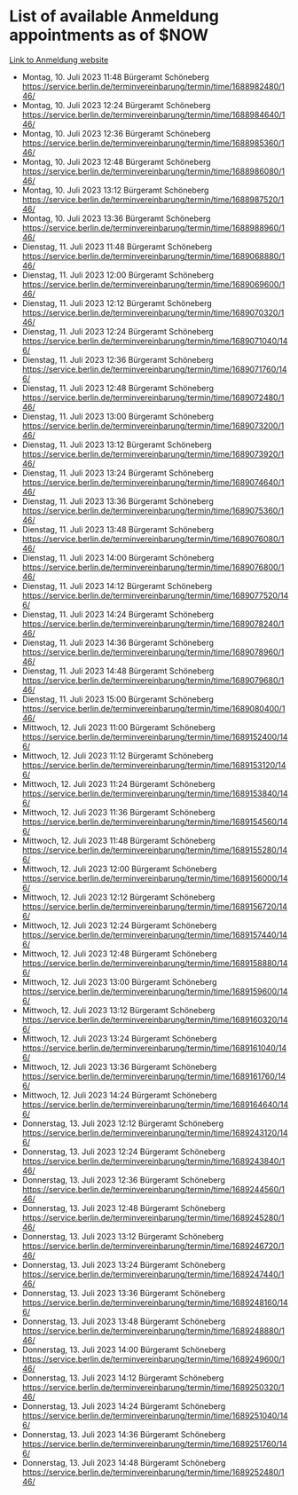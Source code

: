 # List of available Anmeldung appointments as of $NOW
[Link to Anmeldung website](https://service.berlin.de/terminvereinbarung/termin/tag.php?termin=1&anliegen[]=120686&dienstleisterlist=122210,122217,327316,122219,327312,122227,327314,122231,327346,122243,327348,122254,122252,329742,122260,329745,122262,329748,122271,327278,122273,327274,122277,327276,330436,122280,327294,122282,327290,122284,327292,122291,327270,122285,327266,122286,327264,122296,327268,150230,329760,122297,327286,122294,327284,122312,329763,122314,329775,122304,327330,122311,327334,122309,327332,317869,122281,327352,122279,329772,122283,122276,327324,122274,327326,122267,329766,122246,327318,122251,327320,122257,327322,122208,327298,122226,327300&herkunft=http%3A%2F%2Fservice.berlin.de%2Fdienstleistung%2F120686%2F)
- Montag, 10. Juli 2023 11:48 Bürgeramt Schöneberg https://service.berlin.de/terminvereinbarung/termin/time/1688982480/146/
- Montag, 10. Juli 2023 12:24 Bürgeramt Schöneberg https://service.berlin.de/terminvereinbarung/termin/time/1688984640/146/
- Montag, 10. Juli 2023 12:36 Bürgeramt Schöneberg https://service.berlin.de/terminvereinbarung/termin/time/1688985360/146/
- Montag, 10. Juli 2023 12:48 Bürgeramt Schöneberg https://service.berlin.de/terminvereinbarung/termin/time/1688986080/146/
- Montag, 10. Juli 2023 13:12 Bürgeramt Schöneberg https://service.berlin.de/terminvereinbarung/termin/time/1688987520/146/
- Montag, 10. Juli 2023 13:36 Bürgeramt Schöneberg https://service.berlin.de/terminvereinbarung/termin/time/1688988960/146/
- Dienstag, 11. Juli 2023 11:48 Bürgeramt Schöneberg https://service.berlin.de/terminvereinbarung/termin/time/1689068880/146/
- Dienstag, 11. Juli 2023 12:00 Bürgeramt Schöneberg https://service.berlin.de/terminvereinbarung/termin/time/1689069600/146/
- Dienstag, 11. Juli 2023 12:12 Bürgeramt Schöneberg https://service.berlin.de/terminvereinbarung/termin/time/1689070320/146/
- Dienstag, 11. Juli 2023 12:24 Bürgeramt Schöneberg https://service.berlin.de/terminvereinbarung/termin/time/1689071040/146/
- Dienstag, 11. Juli 2023 12:36 Bürgeramt Schöneberg https://service.berlin.de/terminvereinbarung/termin/time/1689071760/146/
- Dienstag, 11. Juli 2023 12:48 Bürgeramt Schöneberg https://service.berlin.de/terminvereinbarung/termin/time/1689072480/146/
- Dienstag, 11. Juli 2023 13:00 Bürgeramt Schöneberg https://service.berlin.de/terminvereinbarung/termin/time/1689073200/146/
- Dienstag, 11. Juli 2023 13:12 Bürgeramt Schöneberg https://service.berlin.de/terminvereinbarung/termin/time/1689073920/146/
- Dienstag, 11. Juli 2023 13:24 Bürgeramt Schöneberg https://service.berlin.de/terminvereinbarung/termin/time/1689074640/146/
- Dienstag, 11. Juli 2023 13:36 Bürgeramt Schöneberg https://service.berlin.de/terminvereinbarung/termin/time/1689075360/146/
- Dienstag, 11. Juli 2023 13:48 Bürgeramt Schöneberg https://service.berlin.de/terminvereinbarung/termin/time/1689076080/146/
- Dienstag, 11. Juli 2023 14:00 Bürgeramt Schöneberg https://service.berlin.de/terminvereinbarung/termin/time/1689076800/146/
- Dienstag, 11. Juli 2023 14:12 Bürgeramt Schöneberg https://service.berlin.de/terminvereinbarung/termin/time/1689077520/146/
- Dienstag, 11. Juli 2023 14:24 Bürgeramt Schöneberg https://service.berlin.de/terminvereinbarung/termin/time/1689078240/146/
- Dienstag, 11. Juli 2023 14:36 Bürgeramt Schöneberg https://service.berlin.de/terminvereinbarung/termin/time/1689078960/146/
- Dienstag, 11. Juli 2023 14:48 Bürgeramt Schöneberg https://service.berlin.de/terminvereinbarung/termin/time/1689079680/146/
- Dienstag, 11. Juli 2023 15:00 Bürgeramt Schöneberg https://service.berlin.de/terminvereinbarung/termin/time/1689080400/146/
- Mittwoch, 12. Juli 2023 11:00 Bürgeramt Schöneberg https://service.berlin.de/terminvereinbarung/termin/time/1689152400/146/
- Mittwoch, 12. Juli 2023 11:12 Bürgeramt Schöneberg https://service.berlin.de/terminvereinbarung/termin/time/1689153120/146/
- Mittwoch, 12. Juli 2023 11:24 Bürgeramt Schöneberg https://service.berlin.de/terminvereinbarung/termin/time/1689153840/146/
- Mittwoch, 12. Juli 2023 11:36 Bürgeramt Schöneberg https://service.berlin.de/terminvereinbarung/termin/time/1689154560/146/
- Mittwoch, 12. Juli 2023 11:48 Bürgeramt Schöneberg https://service.berlin.de/terminvereinbarung/termin/time/1689155280/146/
- Mittwoch, 12. Juli 2023 12:00 Bürgeramt Schöneberg https://service.berlin.de/terminvereinbarung/termin/time/1689156000/146/
- Mittwoch, 12. Juli 2023 12:12 Bürgeramt Schöneberg https://service.berlin.de/terminvereinbarung/termin/time/1689156720/146/
- Mittwoch, 12. Juli 2023 12:24 Bürgeramt Schöneberg https://service.berlin.de/terminvereinbarung/termin/time/1689157440/146/
- Mittwoch, 12. Juli 2023 12:48 Bürgeramt Schöneberg https://service.berlin.de/terminvereinbarung/termin/time/1689158880/146/
- Mittwoch, 12. Juli 2023 13:00 Bürgeramt Schöneberg https://service.berlin.de/terminvereinbarung/termin/time/1689159600/146/
- Mittwoch, 12. Juli 2023 13:12 Bürgeramt Schöneberg https://service.berlin.de/terminvereinbarung/termin/time/1689160320/146/
- Mittwoch, 12. Juli 2023 13:24 Bürgeramt Schöneberg https://service.berlin.de/terminvereinbarung/termin/time/1689161040/146/
- Mittwoch, 12. Juli 2023 13:36 Bürgeramt Schöneberg https://service.berlin.de/terminvereinbarung/termin/time/1689161760/146/
- Mittwoch, 12. Juli 2023 14:24 Bürgeramt Schöneberg https://service.berlin.de/terminvereinbarung/termin/time/1689164640/146/
- Donnerstag, 13. Juli 2023 12:12 Bürgeramt Schöneberg https://service.berlin.de/terminvereinbarung/termin/time/1689243120/146/
- Donnerstag, 13. Juli 2023 12:24 Bürgeramt Schöneberg https://service.berlin.de/terminvereinbarung/termin/time/1689243840/146/
- Donnerstag, 13. Juli 2023 12:36 Bürgeramt Schöneberg https://service.berlin.de/terminvereinbarung/termin/time/1689244560/146/
- Donnerstag, 13. Juli 2023 12:48 Bürgeramt Schöneberg https://service.berlin.de/terminvereinbarung/termin/time/1689245280/146/
- Donnerstag, 13. Juli 2023 13:12 Bürgeramt Schöneberg https://service.berlin.de/terminvereinbarung/termin/time/1689246720/146/
- Donnerstag, 13. Juli 2023 13:24 Bürgeramt Schöneberg https://service.berlin.de/terminvereinbarung/termin/time/1689247440/146/
- Donnerstag, 13. Juli 2023 13:36 Bürgeramt Schöneberg https://service.berlin.de/terminvereinbarung/termin/time/1689248160/146/
- Donnerstag, 13. Juli 2023 13:48 Bürgeramt Schöneberg https://service.berlin.de/terminvereinbarung/termin/time/1689248880/146/
- Donnerstag, 13. Juli 2023 14:00 Bürgeramt Schöneberg https://service.berlin.de/terminvereinbarung/termin/time/1689249600/146/
- Donnerstag, 13. Juli 2023 14:12 Bürgeramt Schöneberg https://service.berlin.de/terminvereinbarung/termin/time/1689250320/146/
- Donnerstag, 13. Juli 2023 14:24 Bürgeramt Schöneberg https://service.berlin.de/terminvereinbarung/termin/time/1689251040/146/
- Donnerstag, 13. Juli 2023 14:36 Bürgeramt Schöneberg https://service.berlin.de/terminvereinbarung/termin/time/1689251760/146/
- Donnerstag, 13. Juli 2023 14:48 Bürgeramt Schöneberg https://service.berlin.de/terminvereinbarung/termin/time/1689252480/146/
